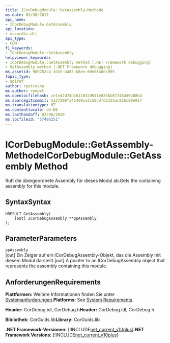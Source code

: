```yaml
---
title: ICorDebugModule::GetAssembly-Methode
ms.date: 03/30/2017
api_name:
- ICorDebugModule.GetAssembly
api_location:
- mscordbi.dll
api_type:
- COM
f1_keywords:
- ICorDebugModule::GetAssembly
helpviewer_keywords:
- ICorDebugModule::GetAssembly method [.NET Framework debugging]
- GetAssembly method [.NET Framework debugging]
ms.assetid: 989762c4-3d15-4485-b8ee-69e0fa8ec895
topic_type:
- apiref
author: rpetrusha
ms.author: ronpet
ms.openlocfilehash: ce1e42d74dc611032d941e833bb8f248a56488b4
ms.sourcegitcommit: 5137208fa414d9ca3c58cdfd2155ac81bc89e917
ms.translationtype: MT
ms.contentlocale: de-DE
ms.lasthandoff: 03/06/2019
ms.locfileid: "57486251"
---
```

# <a name="icordebugmodulegetassembly-method"></a><span data-ttu-id="b5a82-102">ICorDebugModule::GetAssembly-Methode</span><span class="sxs-lookup"><span data-stu-id="b5a82-102">ICorDebugModule::GetAssembly Method</span></span>
<span data-ttu-id="b5a82-103">Ruft die übergeordnete Assembly für dieses Modul ab.</span><span class="sxs-lookup"><span data-stu-id="b5a82-103">Gets the containing assembly for this module.</span></span>  
  
## <a name="syntax"></a><span data-ttu-id="b5a82-104">Syntax</span><span class="sxs-lookup"><span data-stu-id="b5a82-104">Syntax</span></span>  
  
```  
HRESULT GetAssembly(  
    [out] ICorDebugAssembly **ppAssembly  
);  
```  
  
## <a name="parameters"></a><span data-ttu-id="b5a82-105">Parameter</span><span class="sxs-lookup"><span data-stu-id="b5a82-105">Parameters</span></span>  
 `ppAssembly`  
 <span data-ttu-id="b5a82-106">[out] Ein Zeiger auf ein ICorDebugAssembly-Objekt, das die Assembly mit diesem Modul darstellt.</span><span class="sxs-lookup"><span data-stu-id="b5a82-106">[out] A pointer to an ICorDebugAssembly object that represents the assembly containing this module.</span></span>  
  
## <a name="requirements"></a><span data-ttu-id="b5a82-107">Anforderungen</span><span class="sxs-lookup"><span data-stu-id="b5a82-107">Requirements</span></span>  
 <span data-ttu-id="b5a82-108">**Plattformen:** Weitere Informationen finden Sie unter [Systemanforderungen](../../../../docs/framework/get-started/system-requirements.md).</span><span class="sxs-lookup"><span data-stu-id="b5a82-108">**Platforms:** See [System Requirements](../../../../docs/framework/get-started/system-requirements.md).</span></span>  
  
 <span data-ttu-id="b5a82-109">**Header:** CorDebug.idl, CorDebug.h</span><span class="sxs-lookup"><span data-stu-id="b5a82-109">**Header:** CorDebug.idl, CorDebug.h</span></span>  
  
 <span data-ttu-id="b5a82-110">**Bibliothek:** CorGuids.lib</span><span class="sxs-lookup"><span data-stu-id="b5a82-110">**Library:** CorGuids.lib</span></span>  
  
 <span data-ttu-id="b5a82-111">**.NET Framework-Versionen:** [!INCLUDE[net_current_v10plus](../../../../includes/net-current-v10plus-md.md)]</span><span class="sxs-lookup"><span data-stu-id="b5a82-111">**.NET Framework Versions:** [!INCLUDE[net_current_v10plus](../../../../includes/net-current-v10plus-md.md)]</span></span>
